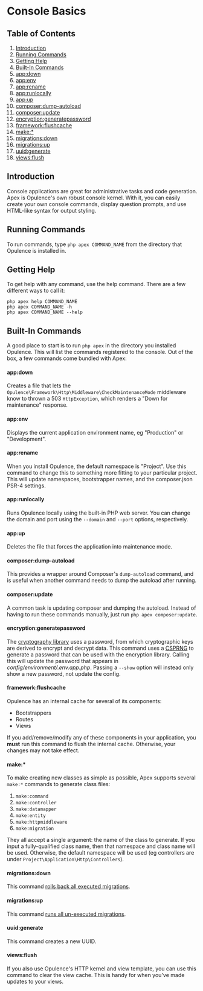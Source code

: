 # Console Basics

## Table of Contents
1. [Introduction](#introduction)
2. [Running Commands](#running-commands)
3. [Getting Help](#getting-help)
4. [Built-In Commands](#built-in-commands)
  1. [app:down](#appdown)
  2. [app:env](#appenv)
  3. [app:rename](#apprename)
  4. [app:runlocally](#apprunlocally)
  5. [app:up](#appup)
  6. [composer:dump-autoload](#composerdumpautoload)
  7. [composer:update](#composerupdate)
  8. [encryption:generatepassword](#encryptiongeneratepassword)
  9. [framework:flushcache](#frameworkflushcache)
  10. [make:*](#make)
  11. [migrations:down](#migrationsdown)
  12. [migrations:up](#migrationsup)
  13. [uuid:generate](#uuidgenerate)
  14. [views:flush](#viewsflush)
  
<h2 id="introduction">Introduction</h2>

Console applications are great for administrative tasks and code generation.  Apex is Opulence's own robust console kernel.  With it, you can easily create your own console commands, display question prompts, and use HTML-like syntax for output styling.

<h2 id="running-commands">Running Commands</h2>

To run commands, type `php apex COMMAND_NAME` from the directory that Opulence is installed in.

<h2 id="getting-help">Getting Help</h2>

To get help with any command, use the help command.  There are a few different ways to call it:

```
php apex help COMMAND_NAME
php apex COMMAND_NAME -h
php apex COMMAND_NAME --help
```

<h2 id="built-in-commands">Built-In Commands</h2>

A good place to start is to run `php apex` in the directory you installed Opulence.  This will list the commands registered to the console.  Out of the box, a few commands come bundled with Apex:

<h4 id="appdown">app:down</h4>

Creates a file that lets the `Opulence\Framework\Http\Middleware\CheckMaintenanceMode` middleware know to thrown a 503 `HttpException`, which renders a "Down for maintenance" response.

<h4 id="appenv">app:env</h4>

Displays the current application environment name, eg "Production" or "Development".

<h4 id="apprename">app:rename</h4>

When you install Opulence, the default namespace is "Project".  Use this command to change this to something more fitting to your particular project.  This will update namespaces, bootstrapper names, and the composer.json PSR-4 settings.

<h4 id="apprunlocally">app:runlocally</h4>

Runs Opulence locally using the built-in PHP web server.  You can change the domain and port using the `--domain` and `--port` options, respectively.

<h4 id="appup">app:up</h4>

Deletes the file that forces the application into maintenance mode.

<h4 id="composerdumpautoload">composer:dump-autoload</h4>

This provides a wrapper around Composer's `dump-autoload` command, and is useful when another command needs to dump the autoload after running.

<h4 id="composerupdate">composer:update</h4>

A common task is updating composer and dumping the autoload.  Instead of having to run these commands manually, just run `php apex composer:update`.

<h4 id="encryptiongeneratepassword">encryption:generatepassword</h4>

The [cryptography library](cryptography#encryption) uses a password, from which cryptographic keys are derived to encrypt and decrypt data.  This command uses a <a href="https://en.wikipedia.org/wiki/Cryptographically_secure_pseudorandom_number_generator" target="_blank">CSPRNG</a> to generate a password that can be used with the encryption library.  Calling this will update the password that appears in *config/environment/.env.app.php*.  Passing a `--show` option will instead only show a new password, not update the config. 

<h4 id="frameworkflushcache">framework:flushcache</h4>

Opulence has an internal cache for several of its components:

* Bootstrappers
* Routes
* Views

If you add/remove/modify any of these components in your application, you **must** run this command to flush the internal cache.  Otherwise, your changes may not take effect.

<h4 id="make">make:*</h4>

To make creating new classes as simple as possible, Apex supports several `make:*` commands to generate class files:

1. `make:command`
2. `make:controller`
3. `make:datamapper`
4. `make:entity`
5. `make:httpmiddleware`
6. `make:migration`

They all accept a single argument: the name of the class to generate.  If you input a fully-qualified class name, then that namespace and class name will be used.  Otherwise, the default namespace will be used (eg controllers are under `Project\Application\Http\Controllers`).

<h4 id="migrationsdown">migrations:down</h4>

This command [rolls back all executed migrations](database-migrations#rolling-back-migrations).

<h4 id="migrationsup">migrations:up</h4>

This command [runs all un-executed migrations](database-migrations#running-migrations).

<h4 id="uuidgenerate">uuid:generate</h4>

This command creates a new UUID.

<h4 id="viewsflush">views:flush</h4>

If you also use Opulence's HTTP kernel and view template, you can use this command to clear the view cache.  This is handy for when you've made updates to your views.